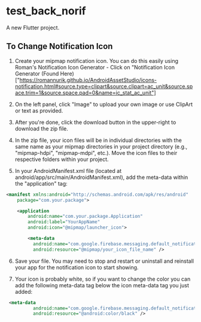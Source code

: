 # test_back_norif

A new Flutter project.

## To Change Notification Icon
1. Create your mipmap notification icon. You can do this easily using Roman's Notification Icon Generator - Click on "Notification Icon Generator (Found Here)["https://romannurik.github.io/AndroidAssetStudio/icons-notification.html#source.type=clipart&source.clipart=ac_unit&source.space.trim=1&source.space.pad=0&name=ic_stat_ac_unit"]

2. On the left panel, click "Image" to upload your own image or use ClipArt or text as provided.

3. After you're done, click the download button in the upper-right to download the zip file.

4. In the zip file, your icon files will be in individual directories with the same name as your mipmap directories in your project directory (e.g., "mipmap-hdpi", "mipmap-mdpi", etc.). Move the icon files to their respective folders within your project.

5. In your AndroidManifest.xml file (located at android/app/src/main/AndroidManifest.xml), add the meta-data within the "application" tag:

```xml
<manifest xmlns:android="http://schemas.android.com/apk/res/android"
    package="com.your.package">

    <application
        android:name="com.your.package.Application"
        android:label="YourAppName"
        android:icon="@mipmap/launcher_icon">

        <meta-data
          android:name="com.google.firebase.messaging.default_notification_icon"
          android:resource="@mipmap/your_icon_file_name" />
```
6. Save your file. You may need to stop and restart or uninstall and reinstall your app for the notification icon to start showing.

7. Your icon is probably white, so if you want to change the color you can add the following meta-data tag below the icon meta-data tag you just added:

```xml
 <meta-data
          android:name="com.google.firebase.messaging.default_notification_color"
          android:resource="@android:color/black" />
```
